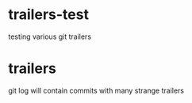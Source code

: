 # trailers-test
testing various git trailers

# trailers

git log will contain commits with many strange trailers

